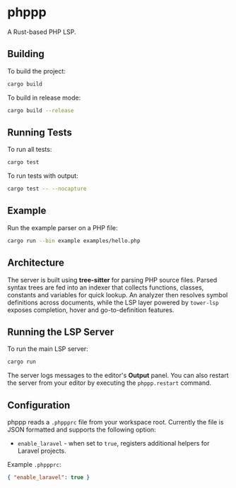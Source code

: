 # phppp
A Rust-based PHP LSP.

## Building

To build the project:

```bash
cargo build
```

To build in release mode:

```bash
cargo build --release
```

## Running Tests

To run all tests:

```bash
cargo test
```

To run tests with output:

```bash
cargo test -- --nocapture
```

## Example

Run the example parser on a PHP file:

```bash
cargo run --bin example examples/hello.php
```

## Architecture

The server is built using **tree-sitter** for parsing PHP source files. Parsed
syntax trees are fed into an indexer that collects functions, classes, constants
and variables for quick lookup. An analyzer then resolves symbol definitions
across documents, while the LSP layer powered by `tower-lsp` exposes completion,
hover and go-to-definition features.

## Running the LSP Server

To run the main LSP server:

```bash
cargo run
```

The server logs messages to the editor's **Output** panel. You can also restart
the server from your editor by executing the `phppp.restart` command.

## Configuration

phppp reads a `.phppprc` file from your workspace root. Currently the file is
JSON formatted and supports the following option:

- `enable_laravel` - when set to `true`, registers additional helpers for
  Laravel projects.

Example `.phppprc`:

```json
{ "enable_laravel": true }
```
